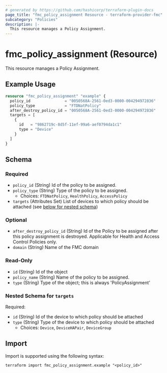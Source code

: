 ```yaml
---
# generated by https://github.com/hashicorp/terraform-plugin-docs
page_title: "fmc_policy_assignment Resource - terraform-provider-fmc"
subcategory: "Policies"
description: |-
  This resource manages a Policy Assignment.
---
```


# fmc_policy_assignment (Resource)

This resource manages a Policy Assignment.

## Example Usage

```terraform
resource "fmc_policy_assignment" "example" {
  policy_id               = "0050568A-2561-0ed3-0000-004294972836"
  policy_type             = "FTDNatPolicy"
  after_destroy_policy_id = "0050568A-2561-0ed3-0000-004294972836"
  targets = [
    {
      id   = "9862719c-8d5f-11ef-99a6-aef0794da1c1"
      type = "Device"
    }
  ]
}
```

<!-- schema generated by tfplugindocs -->
## Schema

### Required

- `policy_id` (String) Id of the policy to be assigned.
- `policy_type` (String) Type of the policy to be assigned.
  - Choices: `FTDNatPolicy`, `HealthPolicy`, `AccessPolicy`
- `targets` (Attributes Set) List of devices to which policy should be attached (see [below for nested schema](#nestedatt--targets))

### Optional

- `after_destroy_policy_id` (String) Id of the Policy to be assigned after this policy assignment is destroyed. Applicable for Health and Access Control Policies only.
- `domain` (String) Name of the FMC domain

### Read-Only

- `id` (String) Id of the object
- `policy_name` (String) Name of the policy to be assigned.
- `type` (String) Type of the object; this is always 'PolicyAssignment'

<a id="nestedatt--targets"></a>
### Nested Schema for `targets`

Required:

- `id` (String) Id of the device to which policy should be attached
- `type` (String) Type of the device to which policy should be attached
  - Choices: `Device`, `DeviceHAPair`, `DeviceGroup`

## Import

Import is supported using the following syntax:

```shell
terraform import fmc_policy_assignment.example "<policy_id>"
```
